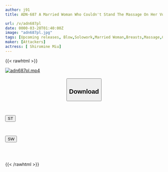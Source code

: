 ```yaml
---
author: j91
title: ADN-687 A Married Woman Who Couldn't Stand The Massage On Her Voluptuous Lower Body That Her Husband Introduced Her To, And Ended Up Begging For Sex. Miu Shiramine

url: /v/adn687pl
date: 0000-03-28T01:40:00Z
image: "adn687pl.jpg"
tags: [Upcoming releases, Blow,Solowork,Married Woman,Breasts,Massage,Cuckold	]
maker: [Attackers]
actress: [ Shiromine Miu]
---
```



{{< rawhtml >}}

<div class="video" data-videoid="pending_link.html">
    <a href="javascript:;">
        <img src="/v/adn687pl/adn687pl.jpg" width="WIDTH" height="HEIGHT" alt="adn687pl.mp4" loading="lazy">
    </a>
</div>

<script type="text/javascript" src="https://j91.asia/asset/on-demand-pend.js"></script>

<br>
  <link rel="stylesheet" href="https://j91.asia/asset/bs5.css">
  
  <center>
  <button class="btn btn-primary" type="button" data-bs-toggle="collapse" data-bs-target=".multi-collapse" aria-expanded="false" aria-controls="multiCollapseExample1 multiCollapseExample2"><h2>Download</h2></button></center>
</p>
<div class="row">
  <div class="col">
    <div class="collapse multi-collapse" id="multiCollapseExample1">
      <div class="card card-body">
	      	      <br>
<div class="buttons">  
<p><a href="https://j91.asia/pending_link.html" target="_blank"><button class="btn-hover color-3"><i class="fa fa-download"></i> ST</button></a></p></div>
    </div>
  </div>
</div>
  <div class="col">
    <div class="collapse multi-collapse" id="multiCollapseExample2">
      <div class="card card-body">
	      <br>
<div class="buttons">
<p><a href="https://j91.asia/pending_link.html" target="_blank"><button class="btn-hover color-2"><i class="fa fa-download"></i> SW</button></a></p></div>
<br><br>
      </div>
    </div>
  </div>
</div>

{{< /rawhtml >}}
